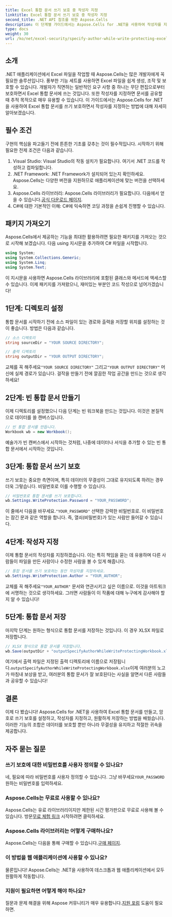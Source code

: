 ```yaml
---
title: Excel 통합 문서 쓰기 보호 중 작성자 지정
linktitle: Excel 통합 문서 쓰기 보호 중 작성자 지정
second_title: .NET API 참조를 위한 Aspose.Cells
description: 이 단계별 가이드에서는 Aspose.Cells for .NET을 사용하여 작성자를 지정하면서 Excel 통합 문서에 쓰기 보호를 설정하는 방법을 알아봅니다.
type: docs
weight: 30
url: /ko/net/excel-security/specify-author-while-write-protecting-excel-workbook/
---
```

## 소개

.NET 애플리케이션에서 Excel 파일을 작업할 때 Aspose.Cells는 많은 개발자에게 꼭 필요한 솔루션입니다. 풍부한 기능 세트를 사용하면 Excel 파일을 쉽게 생성, 조작 및 보호할 수 있습니다. 개발자가 직면하는 일반적인 요구 사항 중 하나는 무단 편집으로부터 보호하면서 Excel 통합 문서에 쓰는 것입니다. 또한 작성자를 지정하면 문서를 공유할 때 추적 목적으로 매우 유용할 수 있습니다. 이 가이드에서는 Aspose.Cells for .NET을 사용하여 Excel 통합 문서를 쓰기 보호하면서 작성자를 지정하는 방법에 대해 자세히 알아보겠습니다.

## 필수 조건

구현의 핵심을 파고들기 전에 튼튼한 기초를 갖추는 것이 필수적입니다. 시작하기 위해 필요한 전제 조건은 다음과 같습니다.

1. Visual Studio: Visual Studio의 작동 설치가 필요합니다. 여기서 .NET 코드를 작성하고 컴파일합니다.
2. .NET Framework: .NET Framework가 설치되어 있는지 확인하세요. Aspose.Cells는 다양한 버전을 지원하므로 애플리케이션에 맞는 버전을 선택하세요.
3.  Aspose.Cells 라이브러리: Aspose.Cells 라이브러리가 필요합니다. 다음에서 얻을 수 있습니다.[공식 다운로드 페이지](https://releases.aspose.com/cells/net/).
4. C#에 대한 기본적인 이해: C#에 익숙하면 코딩 과정을 손쉽게 진행할 수 있습니다.

## 패키지 가져오기

Aspose.Cells에서 제공하는 기능을 최대한 활용하려면 필요한 패키지를 가져오는 것으로 시작해 보겠습니다. 다음 using 지시문을 추가하여 C# 파일을 시작합니다.

```csharp
using System;
using System.Collections.Generic;
using System.Linq;
using System.Text;
```

이 지시문을 사용하면 Aspose.Cells 라이브러리에 포함된 클래스와 메서드에 액세스할 수 있습니다. 이제 패키지를 가져왔으니, 재미있는 부분인 코드 작성으로 넘어가겠습니다!

## 1단계: 디렉토리 설정

통합 문서를 시작하기 전에 소스 파일이 있는 경로와 출력을 저장할 위치를 설정하는 것이 좋습니다. 방법은 다음과 같습니다.

```csharp
// 소스 디렉토리
string sourceDir = "YOUR SOURCE DIRECTORY";

// 출력 디렉토리
string outputDir = "YOUR OUTPUT DIRECTORY";
```

 교체를 꼭 해주세요`"YOUR SOURCE DIRECTORY"` 그리고`"YOUR OUTPUT DIRECTORY"` 머신에 실제 경로가 있습니다. 걸작을 만들기 전에 깔끔한 작업 공간을 만드는 것으로 생각하세요!

## 2단계: 빈 통합 문서 만들기

이제 디렉토리를 설정했으니 다음 단계는 빈 워크북을 만드는 것입니다. 이것은 본질적으로 데이터를 쓸 캔버스입니다.

```csharp
// 빈 통합 문서를 만듭니다.
Workbook wb = new Workbook();
```

예술가가 빈 캔버스에서 시작하는 것처럼, 나중에 데이터나 서식을 추가할 수 있는 빈 통합 문서에서 시작하는 것입니다.

## 3단계: 통합 문서 쓰기 보호

쓰기 보호는 중요한 측면이며, 특히 데이터의 무결성이 그대로 유지되도록 하려는 경우 더욱 그렇습니다. 비밀번호로 이를 수행할 수 있습니다.

```csharp
// 비밀번호로 통합 문서를 쓰기 보호합니다.
wb.Settings.WriteProtection.Password = "YOUR_PASSWORD";
```

 이 줄에서 다음을 바꾸세요.`"YOUR_PASSWORD"` 선택한 강력한 비밀번호로. 이 비밀번호는 잠긴 문과 같은 역할을 합니다. 즉, 열쇠(비밀번호)가 있는 사람만 들어갈 수 있습니다.

## 4단계: 작성자 지정

이제 통합 문서의 작성자를 지정하겠습니다. 이는 특히 책임을 묻는 데 유용하며 다른 사람들이 파일을 만든 사람이나 수정한 사람을 볼 수 있게 해줍니다.

```csharp
// 통합 문서를 쓰기 보호하는 동안 작성자를 지정하세요.
wb.Settings.WriteProtection.Author = "YOUR_AUTHOR";
```

 교체를 꼭 해주세요`"YOUR_AUTHOR"` 문서와 연관시키고 싶은 이름으로. 이것을 아트워크에 서명하는 것으로 생각하세요. 그러면 사람들이 이 작품에 대해 누구에게 감사해야 할지 알 수 있습니다!

## 5단계: 통합 문서 저장

마지막 단계는 원하는 형식으로 통합 문서를 저장하는 것입니다. 이 경우 XLSX 파일로 저장합니다. 

```csharp
// XLSX 형식으로 통합 문서를 저장합니다.
wb.Save(outputDir + "outputSpecifyAuthorWhileWriteProtectingWorkbook.xlsx");
```

 여기에서 출력 파일은 지정된 출력 디렉토리에 이름으로 저장됩니다.`outputSpecifyAuthorWhileWriteProtectingWorkbook.xlsx`이제 여러분의 노고가 마침내 보상을 받고, 여러분의 통합 문서가 잘 보호된다는 사실을 알면서 다른 사람들과 공유할 수 있습니다!

## 결론

이제 다 봤습니다! Aspose.Cells for .NET을 사용하여 Excel 통합 문서를 만들고, 암호로 쓰기 보호를 설정하고, 작성자를 지정하고, 원활하게 저장하는 방법을 배웠습니다. 이러한 기능의 조합은 데이터를 보호할 뿐만 아니라 무결성을 유지하고 적절한 귀속을 제공합니다.

## 자주 묻는 질문

### 쓰기 보호에 대한 비밀번호를 사용자 정의할 수 있나요?  
 네, 필요에 따라 비밀번호를 사용자 정의할 수 있습니다. 그냥 바꾸세요`YOUR_PASSWORD` 원하는 비밀번호를 입력하세요.

### Aspose.Cells는 무료로 사용할 수 있나요?  
 Aspose.Cells는 유료 라이브러리이지만 제한된 시간 평가판으로 무료로 사용해 볼 수 있습니다. 방문[무료 체험 링크](https://releases.aspose.com/) 시작하려면 클릭하세요.

### Aspose.Cells 라이브러리는 어떻게 구매하나요?  
 Aspose.Cells는 다음을 통해 구매할 수 있습니다.[구매 페이지](https://purchase.aspose.com/buy).

### 이 방법을 웹 애플리케이션에 사용할 수 있나요?  
물론입니다! Aspose.Cells는 .NET을 사용하여 데스크톱과 웹 애플리케이션에서 모두 원활하게 작동합니다.

### 지원이 필요하면 어떻게 해야 하나요?  
질문과 문제 해결을 위해 Aspose 커뮤니티가 매우 유용합니다.[지원 포럼](https://forum.aspose.com/c/cells/9) 도움이 필요하면.